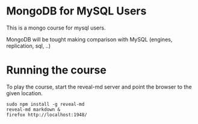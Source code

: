 # MongoDB for MySQL Users

This is a mongo course for mysql users. 

MongoDB will be tought making comparison with MySQL (engines, replication, sql, ..)


# Running the course

To play the course, start the reveal-md server and point the browser to the given location.

```
sudo npm install -g reveal-md
reveal-md markdown &
firefox http://localhost:1948/ 

```

